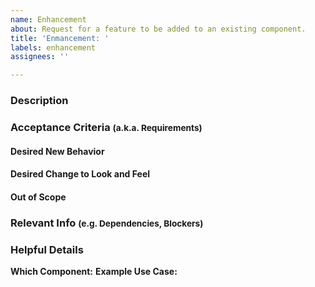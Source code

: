 ```yaml
---
name: Enhancement
about: Request for a feature to be added to an existing component.
title: 'Enmancement: '
labels: enhancement
assignees: ''

---
```


### Description


### Acceptance Criteria <small>(a.k.a. Requirements)</small>
#### Desired New Behavior


#### Desired Change to Look and Feel


#### Out of Scope


### Relevant Info <small>(e.g. Dependencies, Blockers)</small>


### Helpful Details
**Which Component:** 
**Example Use Case:** 
